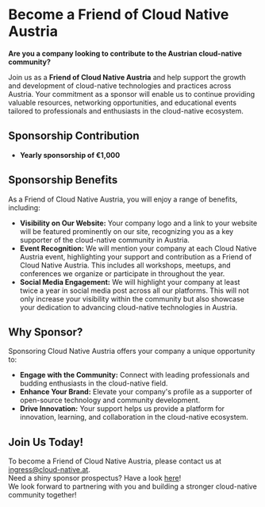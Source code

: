 # Become a Friend of Cloud Native Austria

**Are you a company looking to contribute to the Austrian cloud-native community?**

Join us as a **Friend of Cloud Native Austria** and help support the growth and development of cloud-native technologies and practices across Austria. 
Your commitment as a sponsor will enable us to continue providing valuable resources, networking opportunities, and educational events tailored to professionals and enthusiasts in the cloud-native ecosystem.

## Sponsorship Contribution

- **Yearly sponsorship of €1,000**

## Sponsorship Benefits

As a Friend of Cloud Native Austria, you will enjoy a range of benefits, including:

- **Visibility on Our Website:**
Your company logo and a link to your website will be featured prominently on our site, recognizing you as a key supporter of the cloud-native community in Austria.
- **Event Recognition:**
We will mention your company at each Cloud Native Austria event, highlighting your support and contribution as a Friend of Cloud Native Austria. 
This includes all workshops, meetups, and conferences we organize or participate in throughout the year.
- **Social Media Engagement:**
We will highlight your company at least twice a year in social media post across all our platforms. 
This will not only increase your visibility within the community but also showcase your dedication to advancing cloud-native technologies in Austria.

## Why Sponsor?

Sponsoring Cloud Native Austria offers your company a unique opportunity to:

- **Engage with the Community:**
Connect with leading professionals and budding enthusiasts in the cloud-native field.
- **Enhance Your Brand:**
Elevate your company's profile as a supporter of open-source technology and community development.
- **Drive Innovation:**
Your support helps us provide a platform for innovation, learning, and collaboration in the cloud-native ecosystem.

## Join Us Today!

To become a Friend of Cloud Native Austria, please contact us at ingress@cloud-native.at.  
Need a shiny sponsor prospectus? 
Have a look [here](./assets/CNA-Sponsor-Prospectus.pdf)!  
We look forward to partnering with you and building a stronger cloud-native community together!
